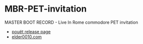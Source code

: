 # MBR-PET-invitation
MASTER BOOT RECORD - Live In Rome commodore PET invitation

- [pouët release page](https://www.pouet.net/prod.php?which=92883)
- [elder0010.com](https://www.pouet.net/prod.php?which=92883)
